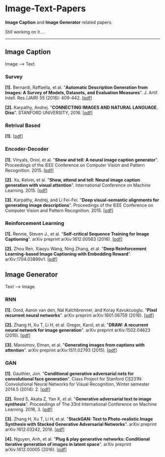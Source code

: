 # Image-Text-Papers

**Image Caption** and **Image Generator** related papers.

Still working on it....

---

## Image Caption 

Image --> Text.


### Survey

**[1].** Bernardi, Raffaella, et al. "**Automatic Description Generation from Images: A Survey of Models, Datasets, and Evaluation Measures**". J. Artif. Intell. Res.(JAIR) 55 (2016): 409-442. [[pdf](https://www.jair.org/media/4900/live-4900-9139-jair.pdf)]

**[2].** Karpathy, Andrej. "**CONNECTING IMAGES AND NATURAL LANGUAGE. Diss**". STANFORD UNIVERSITY, 2016. [[pdf](https://pdfs.semanticscholar.org/6271/07c02c2df1366965f11678dd3c4fb14ac9b3.pdf)]


### Retrival Based

**[1].**  [[pdf](http://www.cv-foundation.org/openaccess/content_cvpr_2015/papers/Vinyals_Show_and_Tell_2015_CVPR_paper.pdf)]


### Encoder-Decoder

**[1].** Vinyals, Oriol, et al. "**Show and tell: A neural image caption generator**". Proceedings of the IEEE Conference on Computer Vision and Pattern Recognition. 2015. [[pdf](http://www.cv-foundation.org/openaccess/content_cvpr_2015/papers/Vinyals_Show_and_Tell_2015_CVPR_paper.pdf)]

**[2].** Xu, Kelvin, et al. "**Show, attend and tell: Neural image caption generation with visual attention**". International Conference on Machine Learning. 2015. [[pdf](http://proceedings.mlr.press/v37/xuc15.pdf)]

**[3].** Karpathy, Andrej, and Li Fei-Fei. "**Deep visual-semantic alignments for generating image descriptions**". Proceedings of the IEEE Conference on Computer Vision and Pattern Recognition. 2015. [[pdf](http://www.cv-foundation.org/openaccess/content_cvpr_2015/papers/Karpathy_Deep_Visual-Semantic_Alignments_2015_CVPR_paper.pdf)]


### Reinforcement Learning

**[1].** Rennie, Steven J., et al. "**Self-critical Sequence Training for Image Captioning**". arXiv preprint arXiv:1612.00563 (2016). [[pdf](https://arxiv.org/pdf/1704.03899v1.pdf)]

**[2].** Zhou Ren, Xiaoyu Wang, Ning Zhang, et al. "**Deep Reinforcement Learning-based Image Captioning with Embedding Reward**".  arXiv:1704.03899v1. [[pdf](https://arxiv.org/pdf/1704.03899v1.pdf)]


## Image Generator

Text --> Image.


### RNN

**[1].** Oord, Aaron van den, Nal Kalchbrenner, and Koray Kavukcuoglu. "**Pixel recurrent neural networks**". arXiv preprint arXiv:1601.06759 (2016). [[pdf](https://arxiv.org/pdf/1601.06759v3.pdf)]

**[2].** Zhang H, Xu T, Li H, et al. Gregor, Karol, et al. "**DRAW: A recurrent neural network for image generation**". arXiv preprint arXiv:1502.04623 (2015). [[pdf](https://arxiv.org/pdf/1502.04623v2.pdf)]

**[3].** Mansimov, Elman, et al. "**Generating images from captions with attention**". arXiv preprint arXiv:1511.02793 (2015). [[pdf](https://arxiv.org/pdf/1511.02793v2.pdf)]


### GAN

**[1].** Gauthier, Jon. "**Conditional generative adversarial nets for convolutional face generation**". Class Project for Stanford CS231N: Convolutional Neural Networks for Visual Recognition, Winter semester 2014.5 (2014): 2. [[pdf](https://pdfs.semanticscholar.org/42f6/f5454dda99d8989f9814989efd50fe807ee8.pdf)]

**[2].** Reed S, Akata Z, Yan X, et al. "**Generative adversarial text to image synthesis**". Proceedings of The 33rd International Conference on Machine Learning. 2016, 3. [[pdf](http://proceedings.mlr.press/v48/reed16.pdf)]

**[3].** Zhang H, Xu T, Li H, et al. "**StackGAN: Text to Photo-realistic Image Synthesis with Stacked Generative Adversarial Networks**". arXiv preprint arXiv:1612.03242, 2016. [[pdf](https://arxiv.org/pdf/1612.03242.pdf)]

**[4].** Nguyen, Anh, et al. "**Plug & play generative networks: Conditional iterative generation of images in latent space**". arXiv preprint arXiv:1612.00005 (2016). [[pdf](https://arxiv.org/pdf/1612.00005v2.pdf)]
